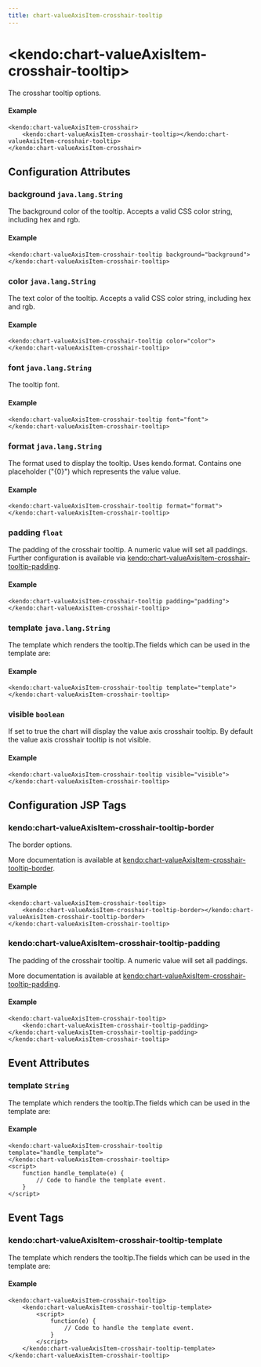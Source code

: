```yaml
---
title: chart-valueAxisItem-crosshair-tooltip
---
```


# \<kendo:chart-valueAxisItem-crosshair-tooltip\>

The crosshar tooltip options.

#### Example
    <kendo:chart-valueAxisItem-crosshair>
        <kendo:chart-valueAxisItem-crosshair-tooltip></kendo:chart-valueAxisItem-crosshair-tooltip>
    </kendo:chart-valueAxisItem-crosshair>

## Configuration Attributes

### background `java.lang.String`

The background color of the tooltip. Accepts a valid CSS color string, including hex and rgb.

#### Example
    <kendo:chart-valueAxisItem-crosshair-tooltip background="background">
    </kendo:chart-valueAxisItem-crosshair-tooltip>

### color `java.lang.String`

The text color of the tooltip. Accepts a valid CSS color string, including hex and rgb.

#### Example
    <kendo:chart-valueAxisItem-crosshair-tooltip color="color">
    </kendo:chart-valueAxisItem-crosshair-tooltip>

### font `java.lang.String`

The tooltip font.

#### Example
    <kendo:chart-valueAxisItem-crosshair-tooltip font="font">
    </kendo:chart-valueAxisItem-crosshair-tooltip>

### format `java.lang.String`

The format used to display the tooltip. Uses kendo.format. Contains one placeholder ("{0}") which represents the value value.

#### Example
    <kendo:chart-valueAxisItem-crosshair-tooltip format="format">
    </kendo:chart-valueAxisItem-crosshair-tooltip>

### padding `float`

The padding of the crosshair tooltip. A numeric value will set all paddings. Further configuration is available via [kendo:chart-valueAxisItem-crosshair-tooltip-padding](#kendo-chart-valueAxisItem-crosshair-tooltip-padding). 

#### Example
    <kendo:chart-valueAxisItem-crosshair-tooltip padding="padding">
    </kendo:chart-valueAxisItem-crosshair-tooltip>

### template `java.lang.String`

The template which renders the tooltip.The fields which can be used in the template are:

#### Example
    <kendo:chart-valueAxisItem-crosshair-tooltip template="template">
    </kendo:chart-valueAxisItem-crosshair-tooltip>

### visible `boolean`

If set to true the chart will display the value axis crosshair tooltip. By default the value axis crosshair tooltip is not visible.

#### Example
    <kendo:chart-valueAxisItem-crosshair-tooltip visible="visible">
    </kendo:chart-valueAxisItem-crosshair-tooltip>


##  Configuration JSP Tags

### kendo:chart-valueAxisItem-crosshair-tooltip-border

The border options.

More documentation is available at [kendo:chart-valueAxisItem-crosshair-tooltip-border](/kendo-ui/api/wrappers/jsp/chart/valueaxisitem-crosshair-tooltip-border).

#### Example

    <kendo:chart-valueAxisItem-crosshair-tooltip>
        <kendo:chart-valueAxisItem-crosshair-tooltip-border></kendo:chart-valueAxisItem-crosshair-tooltip-border>
    </kendo:chart-valueAxisItem-crosshair-tooltip>

### kendo:chart-valueAxisItem-crosshair-tooltip-padding

The padding of the crosshair tooltip. A numeric value will set all paddings.

More documentation is available at [kendo:chart-valueAxisItem-crosshair-tooltip-padding](/kendo-ui/api/wrappers/jsp/chart/valueaxisitem-crosshair-tooltip-padding).

#### Example

    <kendo:chart-valueAxisItem-crosshair-tooltip>
        <kendo:chart-valueAxisItem-crosshair-tooltip-padding></kendo:chart-valueAxisItem-crosshair-tooltip-padding>
    </kendo:chart-valueAxisItem-crosshair-tooltip>


## Event Attributes

### template `String`

The template which renders the tooltip.The fields which can be used in the template are:


#### Example
    <kendo:chart-valueAxisItem-crosshair-tooltip template="handle_template">
    </kendo:chart-valueAxisItem-crosshair-tooltip>
    <script>
        function handle_template(e) {
            // Code to handle the template event.
        }
    </script>

## Event Tags

### kendo:chart-valueAxisItem-crosshair-tooltip-template

The template which renders the tooltip.The fields which can be used in the template are:


#### Example
    <kendo:chart-valueAxisItem-crosshair-tooltip>
        <kendo:chart-valueAxisItem-crosshair-tooltip-template>
            <script>
                function(e) {
                    // Code to handle the template event.
                }
            </script>
        </kendo:chart-valueAxisItem-crosshair-tooltip-template>
    </kendo:chart-valueAxisItem-crosshair-tooltip>

